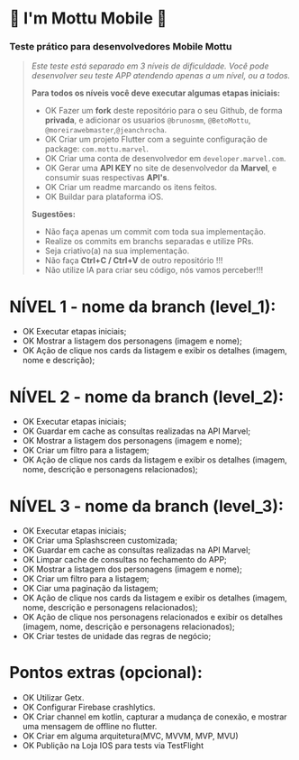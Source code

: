 # 🛵 I'm Mottu Mobile 🛵

### Teste prático para desenvolvedores Mobile Mottu

> _Este teste está separado em 3 níveis de dificuldade. Você pode desenvolver seu teste APP atendendo apenas a um nível, ou a todos._
>
> **Para todos os níveis você deve executar algumas etapas iniciais:**
>
> - OK Fazer um **fork** deste repositório para o seu Github, de forma **privada**, e adicionar os usuarios `@brunosmm`, `@BetoMottu`, `@moreirawebmaster`,`@jeanchrocha`.
> - OK Criar um projeto Flutter com a seguinte configuração de package: `com.mottu.marvel`.
> - OK Criar uma conta de desenvolvedor em `developer.marvel.com`.
> - OK Gerar uma **API KEY** no site de desenvolvedor da **Marvel**, e consumir suas respectivas **API's**.
> - OK Criar um readme marcando os itens feitos.
> - OK Buildar para plataforma iOS.
>
> **Sugestões:**
>
> - Não faça apenas um commit com toda sua implementação.
> - Realize os commits em branchs separadas e utilize PRs.
> - Seja criativo(a) na sua implementação.
> - Não faça **Ctrl+C / Ctrl+V** de outro repositório !!!
> - Não utilize IA para criar seu código, nós vamos perceber!!!

# NÍVEL 1 - nome da branch (level_1):

- OK Executar etapas iniciais;
- OK Mostrar a listagem dos personagens (imagem e nome);
- OK Ação de clique nos cards da listagem e exibir os detalhes (imagem, nome e descrição);

# NÍVEL 2 - nome da branch (level_2):

- OK Executar etapas iniciais;
- OK Guardar em cache as consultas realizadas na API Marvel;
- OK Mostrar a listagem dos personagens (imagem e nome);
- OK Criar um filtro para a listagem;
- OK Ação de clique nos cards da listagem e exibir os detalhes (imagem, nome, descrição e personagens relacionados);

# NÍVEL 3 - nome da branch (level_3):

- OK Executar etapas iniciais;
- OK Criar uma Splashscreen customizada;
- OK Guardar em cache as consultas realizadas na API Marvel;
- OK Limpar cache de consultas no fechamento do APP;
- OK Mostrar a listagem dos personagens (imagem e nome);
- OK Criar um filtro para a listagem;
- OK Ciar uma paginação da listagem;
- OK Ação de clique nos cards da listagem e exibir os detalhes (imagem, nome, descrição e personagens relacionados);
- OK Ação de clique nos personagens relacionados e exibir os detalhes (imagem, nome, descrição e personagens relacionados);
- OK Criar testes de unidade das regras de negócio;

# Pontos extras (opcional):

- OK Utilizar Getx.
- OK Configurar Firebase crashlytics.
- OK Criar channel em kotlin, capturar a mudança de conexão, e mostrar uma mensagem de offline no flutter.
- OK Criar em alguma arquitetura(MVC, MVVM, MVP, MVU)
- OK Publição na Loja IOS para tests via TestFlight
